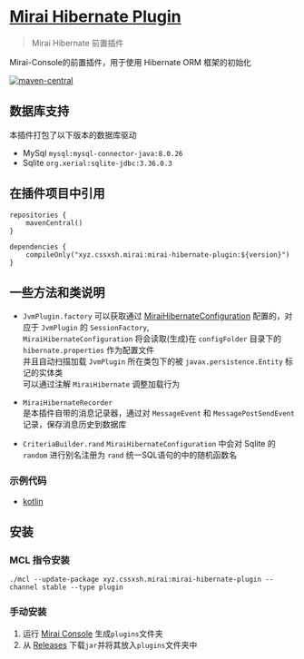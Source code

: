 # [Mirai Hibernate Plugin](https://github.com/cssxsh/mirai-hibernate-plugin)

> Mirai Hibernate 前置插件

Mirai-Console的前置插件，用于使用 Hibernate ORM 框架的初始化

[![maven-central](https://img.shields.io/maven-central/v/xyz.cssxsh.mirai/mirai-hibernate-plugin)](https://search.maven.org/artifact/xyz.cssxsh.mirai/mirai-hibernate-plugin)

## 数据库支持

本插件打包了以下版本的数据库驱动

* MySql `mysql:mysql-connector-java:8.0.26`
* Sqlite `org.xerial:sqlite-jdbc:3.36.0.3`

## 在插件项目中引用

```
repositories {
    mavenCentral()
}

dependencies {
    compileOnly("xyz.cssxsh.mirai:mirai-hibernate-plugin:${version}")
}
```

## 一些方法和类说明

* `JvmPlugin.factory`
  可以获取通过 [MiraiHibernateConfiguration](src/main/kotlin/xyz/cssxsh/mirai/plugin/MiraiHibernateConfiguration.kt)
  配置的，对应于 `JvmPlugin` 的 `SessionFactory`,   
  `MiraiHibernateConfiguration` 将会读取(生成)在 `configFolder` 目录下的 `hibernate.properties` 作为配置文件  
  并且自动扫描加载 `JvmPlugin` 所在类包下的被 `javax.persistence.Entity` 标记的实体类  
  可以通过注解 `MiraiHibernate` 调整加载行为

* `MiraiHibernateRecorder`  
  是本插件自带的消息记录器，通过对 `MessageEvent` 和 `MessagePostSendEvent` 记录，保存消息历史到数据库

* `CriteriaBuilder.rand`
  `MiraiHibernateConfiguration` 中会对 Sqlite 的 `random` 进行别名注册为 `rand` 统一SQL语句的中的随机函数名

### 示例代码

* [kotlin](src/test/kotlin/xyz/cssxsh/mirai/plugin/MiraiHibernatePluginTest.kt)

## 安装

### MCL 指令安装

`./mcl --update-package xyz.cssxsh.mirai:mirai-hibernate-plugin --channel stable --type plugin`

### 手动安装

1. 运行 [Mirai Console](https://github.com/mamoe/mirai-console) 生成`plugins`文件夹
1. 从 [Releases](https://github.com/cssxsh/mirai-hibernate-plugin/releases) 下载`jar`并将其放入`plugins`文件夹中